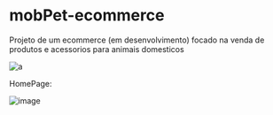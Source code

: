# mobPet-ecommerce
Projeto de um ecommerce (em desenvolvimento) focado na venda de produtos e acessorios para animais domesticos 

![a](https://user-images.githubusercontent.com/40373628/133913311-72591d39-3b13-40de-bf07-869e9af744ca.png)

HomePage:

![image](https://user-images.githubusercontent.com/40373628/133913402-a8ccbb09-b799-4f32-8c54-82355a46cdbe.png)

